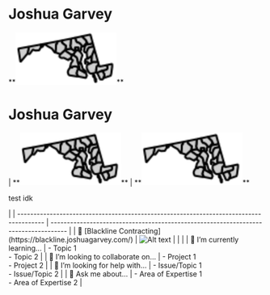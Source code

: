 <div align"center">
<h1> Joshua Garvey</h1> **<img src="/images/md.svg" alt="Profile Image" width="200">**                                              
</div>
<div align="left" width="600">
<h1> Joshua Garvey</h1>
|  **<img src="/images/md.svg" alt="Profile Image" width="200">** | **<img src="/images/md.svg" alt="Profile Image" width="200">** <br> <p>test idk</p> |
| -------------------------------------------------------------------------------------- | ----------------------------------------------------------------------------------- |
| 🔭 [Blackline Contracting](https://blackline.joshuagarvey.com/)                        | <img src="/images/other-image.svg" alt="Alt text" width="300">                      |
|                                                                                        |
| 🌱 I’m currently learning...                                                           | - Topic 1 <br> - Topic 2                                                            |
| 👯 I’m looking to collaborate on...                                                    | - Project 1 <br> - Project 2                                                        |
| 🤔 I’m looking for help with...                                                        | - Issue/Topic 1 <br> - Issue/Topic 2                                                |
| 💬 Ask me about...                                                                     | - Area of Expertise 1 <br> - Area of Expertise 2                                    |

</div>

